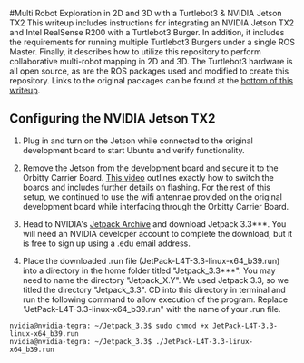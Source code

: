 #Multi Robot Exploration in 2D and 3D with a Turtlebot3 & NVIDIA Jetson TX2
This writeup includes instructions for integrating an NVIDIA Jetson TX2 and Intel RealSense R200 with a Turtlebot3 Burger. In addition, it includes the requirements for running multiple Turtlebot3 Burgers under a single ROS Master. Finally, it describes how to utilize this repository to perform collaborative multi-robot mapping in 2D and 3D. The Turtlebot3 hardware is all open source, as are the ROS packages used and modified to create this repository. Links to the original packages can be found at the [bottom of this writeup](#packages).

Configuring the NVIDIA Jetson TX2
----------
1) Plug in and turn on the Jetson while connected to the original development board to start Ubuntu and verify functionality.

2) Remove the Jetson from the development board and secure it to the Orbitty Carrier Board. [This video](https://www.youtube.com/watch?v=9uMvXqhjxaQ) outlines exactly how to switch the boards and includes further details on flashing. For the rest of this setup, we continued to use the wifi antennae provided on the original development board while interfacing through the Orbitty Carrier Board. 

3) Head to NVIDIA's [Jetpack Archive](https://developer.nvidia.com/embedded/jetpack-archive) and download Jetpack 3.3***. You will need an NVIDIA developer account to complete the download, but it is free to sign up using a .edu email address.

4) Place the downloaded .run file (JetPack-L4T-3.3-linux-x64_b39.run) into a directory in the home folder titled "Jetpack_3.3***". You may need to name the directory "Jetpack_X.Y". We used Jetpack 3.3, so we titled the directory "Jetpack_3.3". CD into this directory in terminal and run the following command to allow execution of the program. Replace "JetPack-L4T-3.3-linux-x64_b39.run" with the name of your .run file.
```
nvidia@nvidia-tegra: ~/Jetpack_3.3$ sudo chmod +x JetPack-L4T-3.3-linux-x64_b39.run
nvidia@nvidia-tegra: ~/Jetpack_3.3$ ./JetPack-L4T-3.3-linux-x64_b39.run
```
### <a name="packages"></a>
